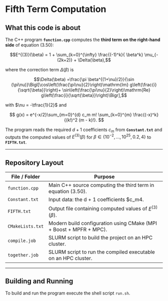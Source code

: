 # Fifth Term Computation

## What this code is about

The C++ program **`function.cpp`** computes the **third term on the right-hand side** of equation (3.50):

$$E^{(3)}(\beta) = 1 + \sum_{k=0}^{\infty} \frac{(-1)^k}{ \beta^k} \mu_{-(2k+2)} + \Delta(\beta),$$

where the correction term $\Delta(\beta)$ is

$$\Delta(\beta) =\frac{\pi \beta^{(1+\nu)/2}}{\sin (\pi\nu)}\Bigl[\cos\left(\frac{\pi\nu}{2}\right)\mathrm{Im} g\left(\frac{i}{\sqrt{\beta}}\right)+ \sin\left(\frac{\pi\nu}{2}\right)\mathrm{Re} g\left(\frac{i}{\sqrt{\beta}}\right)\Bigr],$$ 

with $\nu = -\tfrac{1}{2}$ and

$$
g(x) =
e^{-x/2}\sum_{m=0}^{d} c_m m!
\sum_{k=0}^{m}
\frac{(-x)^k}{(k!)^2 (m - k)!}.
$$ 

The program reads the required $d + 1$ coefficients $c_m$ from  **`Constant.txt`** and outputs the computed values of $E^{(3)}(\beta)$   for $\beta \in \{10^{-2}, \dots, 10^{25}, 0.2, 4\}$ to **`FIFTH.txt`**.

---

## Repository Layout

| File / Folder     | Purpose                                                                 |
|-------------------|-------------------------------------------------------------------------|
| `function.cpp`    | Main C++ source computing the third term in equation (3.50).            |
| `Constant.txt`    | Input data: the d + 1 coefficients $c_m4.                             |
| `FIFTH.txt`       | Output file containing computed values of $E^{(3)}(\beta)$.           |
| `CMakeLists.txt`  | Modern build configuration using CMake (MPI + Boost + MPFR + MPC).      |
| `compile.job`     | SLURM script to build the project on an HPC cluster.                    |
| `together.job`    | SLURM script to run the compiled executable on an HPC cluster.          |

---

## Building and Running

To build and run the program execute the shell script `run.sh`. 

